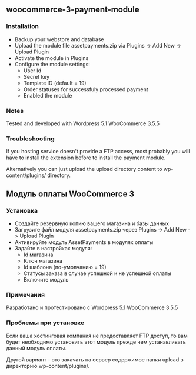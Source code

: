 ## woocommerce-3-payment-module

### Installation

* Backup your webstore and database
* Upload the module file assetpayments.zip via Plugins -> Add New -> Upload Plugin
* Activate the module in Plugins
* Configure the module settings:
  * User Id
  * Secret key
  * Template ID (default = 19)
  * Order statuses for successfuly processed payment
  * Enabled the module
  
### Notes
Tested and developed with Wordpress 5.1 WooCommerce 3.5.5 

### Troubleshooting
If you hosting service doesn't provide a FTP access, most probably you will have to install the extension before to install the payment module.

Alternatively you can just upload the upload directory content to wp-content/plugins/ directory.

## Модуль оплаты WooCommerce 3

### Установка
* Создайте резервную копию вашего магазина и базы данных
* Загрузите файл модуля assetpayments.zip через Plugins -> Add New -> Upload Plugin
* Активируйте модуль AssetPayments в модулях оплаты 
* Задайте в настройках модуля:
  * Id магазина
  * Ключ магазина
  * Id шаблона (по-умолчанию = 19)
  * Статусы заказа в случае успешной и не успешной оплаты
  * Включите модуль

### Примечания
Разработано и протестировано с Wordpress 5.1 WooCommerce 3.5.5 

### Проблемы при установке
Если ваша хостинговая компания не предоставляет FTP доступ, то вам будет необходимо установить этот модуль прежде чем устанавливать данный модуль оплаты.

Другой вариант - это закачать на сервер содержимое папки upload в директорию wp-content/plugins/.
